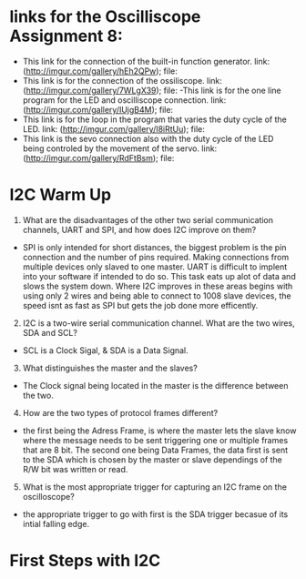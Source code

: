 # links for the Oscilliscope Assignment 8: 
  - This link for the connection of the built-in function generator.
   link: (http://imgur.com/gallery/hEh2QPw);
   file: 
  - This link is for the connection of the ossiliscope.
   link: (http://imgur.com/gallery/7WLgX39);
   file:
  -This link is for the one line program for the LED and oscilliscope connection.
   link: (http://imgur.com/gallery/IUjgB4M);
   file:
  - This link is for the loop in the program that varies the duty cycle of the LED.
   link: (http://imgur.com/gallery/I8iRtUu);
   file:
  - This link is the sevo connection also with the duty cycle of the LED being controled by the movement of the servo.
   link: (http://imgur.com/gallery/RdFtBsm); 
   file:

# I2C Warm Up 
1. What are the disadvantages of the other two serial communication channels, UART and SPI, and how does I2C improve on them?
 - SPI is only intended for short distances, the biggest problem is the pin connection and the number of pins required. Making connections from multiple devices only slaved to one master.  UART is difficult to implent into your software if intended to do so.  This task eats up alot of data and slows the system down.  Where I2C improves in these areas begins with using only 2 wires and being able to connect to 1008 slave devices, the speed isnt as fast as SPI but gets the job done more efficently.
2. I2C is a two-wire serial communication channel. What are the two wires, SDA and SCL? 
 - SCL is a Clock Sigal, & SDA is a Data Signal.
3. What distinguishes the master and the slaves? 
 - The Clock signal being located in the master is the difference between the two.
4. How are the two types of protocol frames different?
 - the first being the Adress Frame, is where the master lets the slave know where the message needs to be sent triggering one or multiple frames that are 8 bit. The second one being Data Frames, the data first is sent to the SDA which is chosen by the master or slave dependings of the R/W bit was written or read.
5. What is the most appropriate trigger for capturing an I2C frame on the oscilloscope?
 - the appropriate trigger to go with first is the SDA trigger becasue of its intial falling edge.
# First Steps with I2C

 
 
 
